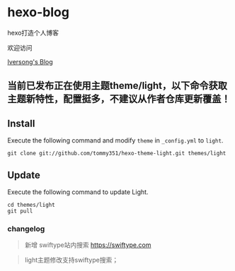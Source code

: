 hexo-blog
=========

hexo打造个人博客

欢迎访问

[Iversong's Blog](http://iversong.com)

## 当前已发布正在使用主题theme/light，以下命令获取主题新特性，配置挺多，不建议从作者仓库更新覆盖！

## Install

Execute the following command and modify `theme` in `_config.yml` to `light`.

```
git clone git://github.com/tommy351/hexo-theme-light.git themes/light
```

## Update

Execute the following command to update Light.

```
cd themes/light
git pull
```


### changelog
> 新增 swiftype站内搜索 https://swiftype.com

> light主题修改支持swiftype搜索；
